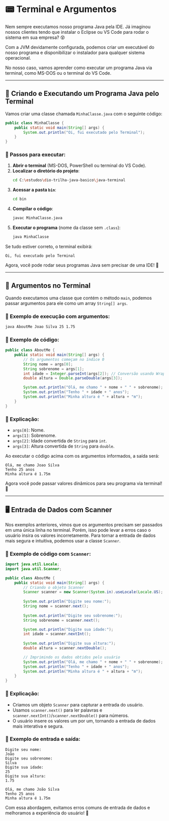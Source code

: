 # 📟 Terminal e Argumentos

Nem sempre executamos nosso programa Java pela IDE. Já imaginou nossos clientes tendo que instalar o Eclipse ou VS Code para rodar o sistema em sua empresa? 😵

Com a JVM devidamente configurada, podemos criar um executável do nosso programa e disponibilizar o instalador para qualquer sistema operacional.

No nosso caso, vamos aprender como executar um programa Java via terminal, como MS-DOS ou o terminal do VS Code.

---

## 🚀 Criando e Executando um Programa Java pelo Terminal

Vamos criar uma classe chamada `MinhaClasse.java` com o seguinte código:

```java
public class MinhaClasse {
    public static void main(String[] args) {
        System.out.println("Oi, fui executado pelo Terminal");
    }
}
```

### 📌 Passos para executar:

1. **Abrir o terminal** (MS-DOS, PowerShell ou terminal do VS Code).
2. **Localizar o diretório do projeto**:
   ```sh
   cd C:\estudos\dio-trilha-java-basico\java-terminal
   ```
3. **Acessar a pasta `bin`**:
   ```sh
   cd bin
   ```
4. **Compilar o código**:
   ```sh
   javac MinhaClasse.java
   ```
5. **Executar o programa** (nome da classe sem `.class`):
   ```sh
   java MinhaClasse
   ```

Se tudo estiver correto, o terminal exibirá:
```
Oi, fui executado pelo Terminal
```

Agora, você pode rodar seus programas Java sem precisar de uma IDE! 🚀

---

## 🎯 Argumentos no Terminal

Quando executamos uma classe que contém o método `main`, podemos passar argumentos para ele como um array `String[] args`.

### 📌 Exemplo de execução com argumentos:
```sh
java AboutMe Joao Silva 25 1.75
```

### 📝 Exemplo de código:
```java
public class AboutMe {
    public static void main(String[] args) {
        // Os argumentos começam no índice 0
        String nome = args[0];
        String sobrenome = args[1];
        int idade = Integer.parseInt(args[2]); // Conversão usando Wrapper
        double altura = Double.parseDouble(args[3]);

        System.out.println("Olá, me chamo " + nome + " " + sobrenome);
        System.out.println("Tenho " + idade + " anos");
        System.out.println("Minha altura é " + altura + "m");
    }
}
```

### 📌 Explicação:
- `args[0]`: Nome.
- `args[1]`: Sobrenome.
- `args[2]`: Idade convertida de `String` para `int`.
- `args[3]`: Altura convertida de `String` para `double`.

Ao executar o código acima com os argumentos informados, a saída será:
```
Olá, me chamo Joao Silva
Tenho 25 anos
Minha altura é 1.75m
```
Agora você pode passar valores dinâmicos para seu programa via terminal! 🚀

---

## 🖥️ Entrada de Dados com Scanner

Nos exemplos anteriores, vimos que os argumentos precisam ser passados em uma única linha no terminal. Porém, isso pode levar a erros caso o usuário insira os valores incorretamente. Para tornar a entrada de dados mais segura e intuitiva, podemos usar a classe `Scanner`.

### 📝 Exemplo de código com `Scanner`:
```java
import java.util.Locale;
import java.util.Scanner;

public class AboutMe {
    public static void main(String[] args) {
        // Criando o objeto Scanner
        Scanner scanner = new Scanner(System.in).useLocale(Locale.US);
        
        System.out.println("Digite seu nome:");
        String nome = scanner.next();
        
        System.out.println("Digite seu sobrenome:");
        String sobrenome = scanner.next();

        System.out.println("Digite sua idade:");
        int idade = scanner.nextInt();
        
        System.out.println("Digite sua altura:");
        double altura = scanner.nextDouble();

        // Imprimindo os dados obtidos pelo usuário
        System.out.println("Olá, me chamo " + nome + " " + sobrenome);
        System.out.println("Tenho " + idade + " anos");
        System.out.println("Minha altura é " + altura + "m");
    }
}
```

### 📌 Explicação:
- Criamos um objeto `Scanner` para capturar a entrada do usuário.
- Usamos `scanner.next()` para ler palavras e `scanner.nextInt()`/`scanner.nextDouble()` para números.
- O usuário insere os valores um por um, tornando a entrada de dados mais interativa e segura.

### 📌 Exemplo de entrada e saída:
```
Digite seu nome:
João
Digite seu sobrenome:
Silva
Digite sua idade:
25
Digite sua altura:
1.75

Olá, me chamo João Silva
Tenho 25 anos
Minha altura é 1.75m
```

Com essa abordagem, evitamos erros comuns de entrada de dados e melhoramos a experiência do usuário! 🚀
